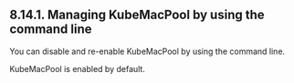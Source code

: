 ## 8.14.1. Managing KubeMacPool by using the command line

You can disable and re-enable KubeMacPool by using the command line.

KubeMacPool is enabled by default.

